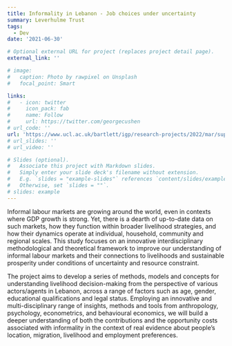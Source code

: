 ```yaml
---
title: Informality in Lebanon - Job choices under uncertainty 
summary: Leverhulme Trust
tags:
  - Dev
date: '2021-06-30'

# Optional external URL for project (replaces project detail page).
external_link: ''

# image:
#   caption: Photo by rawpixel on Unsplash
#   focal_point: Smart

links:
#   - icon: twitter
#     icon_pack: fab
#     name: Follow
#     url: https://twitter.com/georgecushen
# url_code: ''
url: 'https://www.ucl.ac.uk/bartlett/igp/research-projects/2022/mar/supporting-macroeconomic-stability-and-prosperity-age-mass-displacement'
# url_slides: ''
# url_video: ''

# Slides (optional).
#   Associate this project with Markdown slides.
#   Simply enter your slide deck's filename without extension.
#   E.g. `slides = "example-slides"` references `content/slides/example-slides.md`.
#   Otherwise, set `slides = ""`.
# slides: example
---
```


Informal labour markets are growing around the world, even in contexts where GDP growth is strong. Yet, there is a dearth of up-to-date data on such markets, how they function within broader livelihood strategies, and how their dynamics operate at individual, household, community and regional scales. This study focuses on an innovative interdisciplinary methodological and theoretical framework to improve our understanding of informal labour markets and their connections to livelihoods and sustainable prosperity under conditions of uncertainty and resource constraint. 

The project aims to develop a series of methods, models and concepts for understanding livelihood decision-making from the perspective of various actors/agents in Lebanon, across a range of factors such as age, gender, educational qualifications and legal status. Employing an innovative and multi-disciplinary range of insights, methods and tools from anthropology, psychology, econometrics, and behavioural economics, we will build a deeper understanding of both the contributions and the opportunity costs associated with informality in the context of real evidence about people’s location, migration, livelihood and employment preferences.